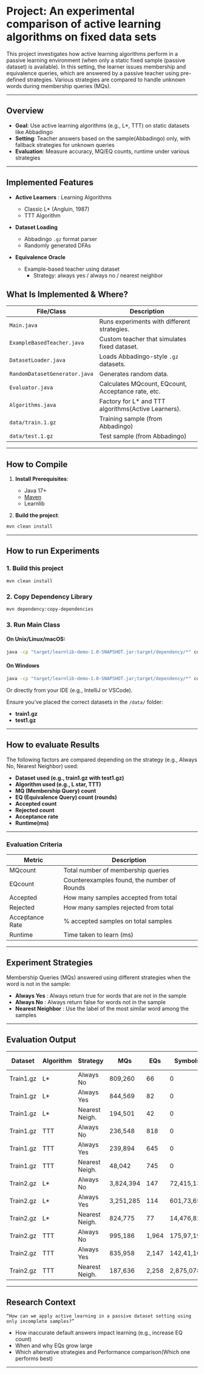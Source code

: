 # Project: An experimental comparison of active learning algorithms on fixed data sets

This project investigates how active learning algorithms perform in a passive learning environment (when only a static fixed sample (passive dataset) is available). In this setting, the learner issues membership and equivalence queries, which are answered by a passive teacher using pre-defined strategies. Various strategies are compared to handle unknown words during membership queries (MQs).

---


## Overview

- **Goal**: Use active learning algorithms (e.g., L*, TTT) on static datasets like Abbadingo
- **Setting**: Teacher answers based on the sample(Abbadingo) only, with fallback strategies for unknown queries
- **Evaluation**: Measure accuracy, MQ/EQ counts, runtime under various strategies

---

## Implemented Features

- **Active Learners** : Learning Algorithms
  - Classic L* (Angluin, 1987)
  - TTT Algorithm

- **Dataset Loading**
   - Abbadingo ```.gz``` format parser
   - Randomly generated DFAs
 
- **Equivalence Oracle**
   - Example-based teacher using dataset
      - Strategy: always yes / always no / nearest neighbor


## What Is Implemented & Where?

| File/Class                 | Description                                                  |
|----------------------------|--------------------------------------------------------------|
| `Main.java`                | Runs experiments with different strategies.                  |
| `ExampleBasedTeacher.java` | Custom teacher that simulates fixed dataset.               |
| `DatasetLoader.java`       | Loads Abbadingo-style `.gz` datasets.                        |
| `RandomDatasetGenerator.java` | Generates random data.                                    |
| `Evaluator.java`           | Calculates MQcount, EQcount, Acceptance rate, etc.
| `Algorithms.java`          | Factory for L* and TTT algorithms(Active Learners).          |
| `data/train.1.gz`          | Training sample (from Abbadingo)                             |
| `data/test.1.gz`           | Test sample (from Abbadingo)                                 |


---

## How to Compile

1. **Install Prerequisites**:
   - Java 17+
   - [Maven](https://maven.apache.org/)
   - Learnlib
   

2. **Build the project**:
```bash
mvn clean install

```
---

## How to run Experiments

### 1. Build this project
```bash
mvn clean install

```

### 2. Copy Dependency Library
```bash
mvn dependency:copy-dependencies
```

### 3. Run Main Class
#### On Unix/Linux/macOS:
```bash
java -cp "target/learnlib-demo-1.0-SNAPSHOT.jar:target/dependency/*" com.example.Main
```

#### On Windows
```bash
java -cp "target/learnlib-demo-1.0-SNAPSHOT.jar;target/dependency/*" com.example.Main
```

Or directly from your IDE (e.g., IntelliJ or VSCode).

Ensure you’ve placed the correct datasets in the ```/data/``` folder:

- **train1.gz**
- **test1.gz**

---
## How to evaluate Results

The following factors are compared depending on the strategy (e.g., Always No, Nearest Neighbor) used:

- **Dataset used (e.g., train1.gz with test1.gz)**
- **Algorithm used (e.g., L star, TTT)**
- **MQ (Membership Query) count**
- **EQ (Equivalence Query) count (rounds)**
- **Accepted count**
- **Rejected count**
- **Acceptance rate**
- **Runtime(ms)**
---
### Evaluation Criteria

| Metric | Description |
| ----------- | ----------- |
| MQcount | Total number of membership queries |
| EQcount | Counterexamples found, the number of Rounds |
| Accepted | How many samples accepted from total |
| Rejected | How many samples rejected from total |
| Acceptance Rate | % accepted samples on total samples |
| Runtime | Time taken to learn (ms) |
---
## Experiment Strategies

Membership Queries (MQs) answered using different strategies when the word is not in the sample:

-  **Always Yes** : Always return true for words that are not in the sample
-  **Always No** : Always return false for words not in the sample
-  **Nearest Neighbor** : Use the label of the most similar word among the samples
---
## Evaluation Output

| Dataset | Algorithm | Strategy       | MQs     | EQs | Symbols | accepted  | rejected | Acceptance Rate | Runtime(ms) |
|-----------|-----------|----------------|---------|-----|----------|----------|---------------| ---------------|  ---------------|
|Train1.gz  | L*        | Always No      | 809,260  | 66  | 0  | 0        | 1800          | 0% ||
|Train1.gz  | L*        | Always Yes     |  844,569  | 82 | 0  | 1800      |  0            | 100%    ||
|Train1.gz  | L*        | Nearest Neigh. | 194,501  | 42  | 0 | 1074      | 726          | 59,67% ||
|Train1.gz| TTT       | Always No       | 236,548  | 818  | 0 | 2        | 1798          | 0,11% ||
|Train1.gz| TTT       | Always Yes     |  239,894   | 645 | 0  |   1796      | 4              |  99,78%       ||
|Train1.gz| TTT       | Nearest Neigh. | 48,042  | 745    | 0 | 1,072          | 728          | 59,56% ||
|Train2.gz| L*        | Always No       |  3,824,394   | 147 | 72,415,138  |    0     |    1000          |   0%      |6,302,108 ms|
|Train2.gz| L*        | Always Yes     | 3,251,285    | 114 | 601,73,658  |     1800    |       0       |  100%       |1,312,275 ms|
|Train2.gz| L*        | Nearest Neigh. |  824,775 | 77   | 14,476,820 |  849       |     951      | 47,17% |1422479 ms|
|Train2.gz| TTT        | Always No       | 995,186    |1,964  | 175,97,194  | 2        |   1798          | 0,11%       |640,471 ms|
|Train2.gz| TTT       | Always Yes     | 835,958    | 2,147 | 142,41,109  |     1799    |       1       |  99,94%       |378,187 ms|
|Train2.gz| TTT       | Nearest Neigh. | 187,636    | 2,258 | 2,875,078  |   853      |   947          |   47,39%     |204,782 ms|
---

## Research Context

```“How can we apply active learning in a passive dataset setting using only incomplete samples?”```

- How inaccurate default answers impact learning (e.g., increase EQ count)
- When and why EQs grow large
- Which alternative strategies and Performance comparison(Which one performs best)

---




